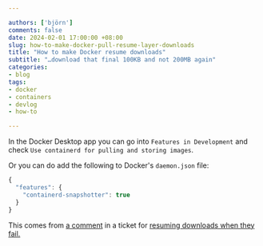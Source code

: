 ```yaml
---

authors: ['björn']
comments: false
date: 2024-02-01 17:00:00 +08:00
slug: how-to-make-docker-pull-resume-layer-downloads
title: "How to make Docker resume downloads" 
subtitle: "…download that final 100KB and not 200MB again"
categories:
- blog
tags:
- docker
- containers
- devlog
- how-to

---
```



In the Docker Desktop app you can go into `Features in Development` and check
`Use containerd for pulling and storing images`.

Or you can do add the following to Docker's `daemon.json` file:

```javascript
{
  "features": {
    "containerd-snapshotter": true
  }
}
```

This comes from [a comment] in a ticket for [resuming downloads when they 
fail.][2]

[a comment]: https://github.com/docker/for-linux/issues/1187#issuecomment-1457279396
[2]: https://github.com/docker/for-linux/issues/1187
